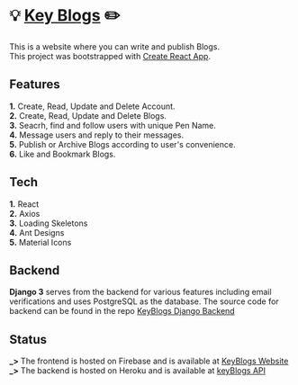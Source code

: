 # 💡 [Key Blogs](https://keyblogs.web.app) ✏️

This is a website where you can write and publish Blogs. <br />
This project was bootstrapped with [Create React App](https://github.com/facebook/create-react-app).

## Features

**1.** Create, Read, Update and Delete Account. <br />
**2.** Create, Read, Update and Delete Blogs. <br />
**3.** Seacrh, find and follow users with unique Pen Name. <br />
**4.** Message users and reply to their messages. <br />
**5.** Publish or Archive Blogs according to user's convenience. <br />
**6.** Like and Bookmark Blogs. <br />

## Tech

**1.** React <br />
**2.** Axios <br />
**3.** Loading Skeletons <br />
**4.** Ant Designs <br />
**5.** Material Icons <br />

## Backend

**Django 3** serves from the backend for various features including email verifications and uses PostgreSQL as the database. The source code for backend can be found in the repo [KeyBlogs Django Backend](https://github.com/nandan-unni/KeyBlogs-Django-Backend) <br />

## Status

**_>** The frontend is hosted on Firebase and is available at [KeyBlogs Website](https://keyblogs.web.app)<br />
**_>** The backend is hosted on Heroku and is available at [keyBlogs API](http://keyblogs.herokuapp.com/api/)<br />
